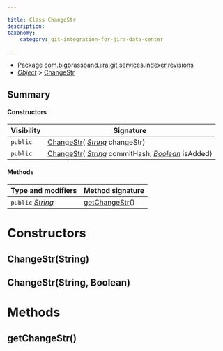 ```yaml
---

title: Class ChangeStr 
description:
taxonomy:
    category: git-integration-for-jira-data-center

---
```



* Package [com.bigbrassband.jira.git.services.indexer.revisions](README.html)
*  *[Object](https://docs.oracle.com/javase/8/docs/api/java/lang/Object.html)*  > [ChangeStr](ChangeStr.html)




## Summary
#### Constructors
| Visibility | Signature |
| --- | --- |
| `public` | [ChangeStr](#changestrstring)( *[String](https://docs.oracle.com/javase/8/docs/api/java/lang/String.html)*  changeStr) |
| `public` | [ChangeStr](#changestrstring-boolean)( *[String](https://docs.oracle.com/javase/8/docs/api/java/lang/String.html)*  commitHash,  *[Boolean](https://docs.oracle.com/javase/8/docs/api/java/lang/Boolean.html)*  isAdded) |

#### Methods
| Type and modifiers | Method signature |
| --- | --- |
| `public`  *[String](https://docs.oracle.com/javase/8/docs/api/java/lang/String.html)*  | [getChangeStr](#getchangestr)() |



# Constructors
## ChangeStr(String)




## ChangeStr(String, Boolean)





# Methods
## getChangeStr()





